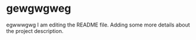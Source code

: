 # gewgwgweg
egwwwgwg
I am editing the README file. Adding some more details about the project description.
